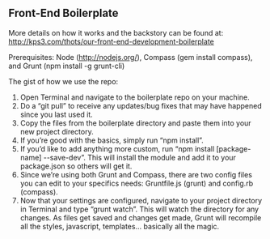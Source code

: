 ## Front-End Boilerplate ##

More details on how it works and the backstory can be found at: http://kps3.com/thots/our-front-end-development-boilerplate

Prerequisites: Node (http://nodejs.org/), Compass (gem install compass), and Grunt (npm install -g grunt-cli)

The gist of how we use the repo:

1. Open Terminal and navigate to the boilerplate repo on your machine.
2. Do a “git pull” to receive any updates/bug fixes that may have happened since you last used it.
3. Copy the files from the boilerplate directory and paste them into your new project directory.
4. If you’re good with the basics, simply run “npm install”.
5. If you’d like to add anything more custom, run “npm install [package-name] --save-dev”. This will install the module and add it to your package.json so others will get it.
6. Since we’re using both Grunt and Compass, there are two config files you can edit to your specifics needs: Gruntfile.js (grunt) and config.rb (compass).
7. Now that your settings are configured, navigate to your project directory in Terminal and type “grunt watch”. This will watch the directory for any changes. As files get saved and changes get made, Grunt will recompile all the styles, javascript, templates… basically all the magic.
